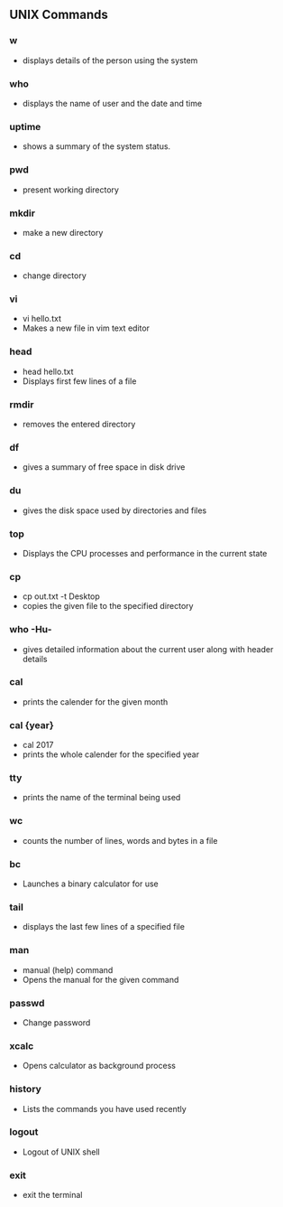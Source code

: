 ## UNIX Commands

### w
 * displays details of the person using the system
### who
 * displays the name of user and the date and time
### uptime
 * shows a summary of the system status.
### pwd
 * present working directory
### mkdir
 * make a new directory
### cd
 * change directory
### vi
 * vi hello.txt
 * Makes a new file in vim text editor
### head
 * head hello.txt
 * Displays first few lines of a file
### rmdir
 * removes the entered directory
### df
 * gives a summary of free space in disk drive
### du
 * gives the disk space used by directories and files
### top
 * Displays the CPU processes and performance in the current state
### cp
 * cp out.txt -t Desktop
 * copies the given file to the specified directory
### who -Hu-
 * gives detailed information about the current user along with header details
### cal
 * prints the calender for the given month
### cal {year}
 * cal 2017
 * prints the whole calender for the specified year
### tty
 * prints the name of the terminal being used
### wc
 * counts the number of lines, words and bytes in a file
### bc
 * Launches a binary calculator for use
### tail
 * displays the last few lines of a specified file
### man
 * manual (help) command
 * Opens the manual for the given command
### passwd
 * Change password
### xcalc
 * Opens calculator as background process
### history
 * Lists the commands you have used recently
### logout
 * Logout of UNIX shell
### exit
 * exit the terminal